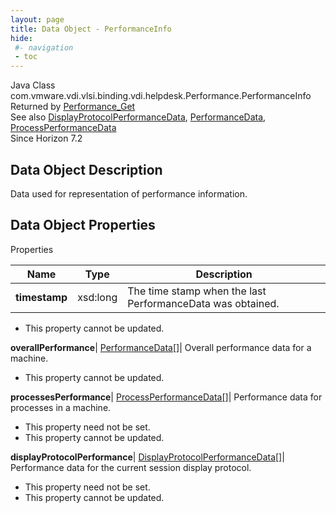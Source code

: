 ```yaml
---
layout: page
title: Data Object - PerformanceInfo
hide:
 #- navigation
 - toc
---
```






Java Class
    com.vmware.vdi.vlsi.binding.vdi.helpdesk.Performance.PerformanceInfo  
Returned by
     [Performance_Get](vdi.helpdesk.Performance.md#get)  
See also
     [DisplayProtocolPerformanceData](vdi.helpdesk.Performance.DisplayProtocolPerformanceData.md), [PerformanceData](vdi.helpdesk.Performance.PerformanceData.md), [ProcessPerformanceData](vdi.helpdesk.Performance.ProcessPerformanceData.md)  
Since 
    Horizon 7.2

## Data Object Description 

Data used for representation of performance information. 

## Data Object Properties

Properties

Name |  Type |  Description   
---|---|---  
**timestamp**|  xsd:long|  The time stamp when the last PerformanceData was obtained.   


* This property cannot be updated.

  
**overallPerformance**| [PerformanceData[]](vdi.helpdesk.Performance.PerformanceData.md)|  Overall performance data for a machine.   


* This property cannot be updated.

  
**processesPerformance**| [ProcessPerformanceData[]](vdi.helpdesk.Performance.ProcessPerformanceData.md)|  Performance data for processes in a machine.   


* This property need not be set.
* This property cannot be updated.

  
**displayProtocolPerformance**| [DisplayProtocolPerformanceData[]](vdi.helpdesk.Performance.DisplayProtocolPerformanceData.md)|  Performance data for the current session display protocol.   


* This property need not be set.
* This property cannot be updated.

  
  
  
   
  
  

